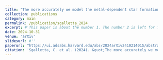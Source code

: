 ```yaml
---
title: "The more accurately we model the metal-dependent star formation rate, the larger the predicted excess of binary black hole mergers"
collection: publications
category: main
permalink: /publication/sgalletta_2024
excerpt: #'This paper is about the number 1. The number 2 is left for future work.'
date: 2024-10-31
venue: 'arXiv'
slidesurl: #''
paperurl: "https://ui.adsabs.harvard.edu/abs/2024arXiv241021401S/abstract"
citation: 'Sgalletta, C. et al. (2024). &quot;The more accurately we model the metal-dependent star formation rate, the larger the predicted excess of binary black hole mergers.&quot; <i>arXive e-prints</i>. DOI: 10.48550/arXiv.2410.21401'
---
```


